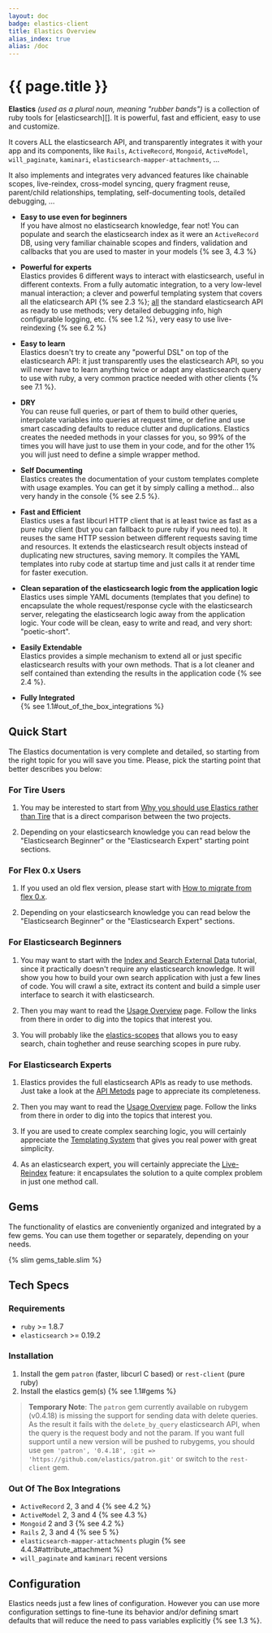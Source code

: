 ```yaml
---
layout: doc
badge: elastics-client
title: Elastics Overview
alias_index: true
alias: /doc
---
```


# {{ page.title }}

__Elastics__ _(used as a plural noun, meaning "rubber bands")_ is a collection of ruby tools for [elasticsearch][]. It is powerful, fast and efficient, easy to use and customize.

It covers ALL the elasticsearch API, and transparently integrates it with your app and its components, like `Rails`, `ActiveRecord`, `Mongoid`, `ActiveModel`, `will_paginate`, `kaminari`, `elasticsearch-mapper-attachments`, ...

It also implements and integrates very advanced features like chainable scopes, live-reindex, cross-model syncing, query fragment reuse, parent/child relationships, templating, self-documenting tools, detailed debugging, ...


* __Easy to use even for beginners__<br>
If you have almost no elasticsearch knowledge, fear not! You can populate and search the elasticsearch index as it were an `ActiveRecord` DB, using very familiar chainable scopes and finders, validation and callbacks that you are used to master in your models {% see 3, 4.3 %}

* __Powerful for experts__<br>
Elastics provides 6 different ways to interact with elasticsearch, useful in different contexts. From a fully automatic integration, to a very low-level manual interaction; a clever and powerful templating system that covers all the elaticsearch API {% see 2.3 %}; <u>all</u> the standard elasticsearch API as ready to use methods; very detailed debugging info, high configurable logging, etc. {% see 1.2 %}, very easy to use live-reindexing {% see 6.2 %}

* __Easy to learn__<br>
Elastics doesn't try to create any "powerful DSL" on top of the elasticsearch API: it just transparently uses the elasticsearch API, so you will never have to learn anything twice or adapt any elasticsearch query to use with ruby, a very common practice needed with other clients {% see 7.1 %}.

* __DRY__<br>
You can reuse full queries, or part of them to build other queries, interpolate variables into queries at request time, or define and use smart cascading defaults to reduce clutter and duplications. Elastics creates the needed methods in your classes for you, so 99% of the times you will have just to use them in your code, and for the other 1% you will just need to define a simple wrapper method.

* __Self Documenting__<br>
Elastics creates the documentation of your custom templates complete with usage examples. You can get it by simply calling a method... also very handy in the console {% see 2.5 %}.

* __Fast and Efficient__<br>
Elastics uses a fast libcurl HTTP client that is at least twice as fast as a pure ruby client (but you can fallback to pure ruby if you need to). It reuses the same HTTP session between different requests saving time and resources. It extends the elasticsearch result objects instead of duplicating new structures, saving memory. It compiles the YAML templates into ruby code at startup time and just calls it at render time for faster execution.

* __Clean separation of the elasticsearch logic from the application logic__<br>
Elastics uses simple YAML documents (templates that you define) to encapsulate the whole request/response cycle with the elasticsearch server, relegating the elasticsearch logic away from the application logic. Your code will be clean, easy to write and read, and very short: "poetic-short".

* __Easily Extendable__<br>
Elastics provides a simple mechanism to extend all or just specific elasticsearch results with your own methods. That is a lot cleaner and self contained than extending the results in the application code {% see 2.4 %}.

* __Fully Integrated__<br>
{% see 1.1#out_of_the_box_integrations %}

## Quick Start

The Elastics documentation is very complete and detailed, so starting from the right topic for you will save you time. Please, pick the starting point that better describes you below:

### For Tire Users

1. You may be interested to start from [Why you should use Elastics rather than Tire](http://elastics.github.io/elastics/doc/7-Tutorials/1-Elastics-vs-Tire.html) that is a direct comparison between the two projects.

2. Depending on your elasticsearch knowledge you can read below the "Elasticsearch Beginner" or the "Elasticsearch Expert" starting point sections.

### For Flex 0.x Users

1. If you used an old flex version, please start with [How to migrate from flex 0.x](http://elastics.github.io/elastics/doc/7-Tutorials/2-Migrate-from-0.x.html).

2. Depending on your elasticsearch knowledge you can read below the "Elasticsearch Beginner" or the "Elasticsearch Expert" sections.

### For Elasticsearch Beginners

1. You may want to start with the [Index and Search External Data](http://elastics.github.io/elastics/doc/7-Tutorials/4-Index-and-Search-External-Data.md) tutorial, since it practically doesn't require any elasticsearch knowledge. It will show you how to build your own search application with just a few lines of code. You will crawl a site, extract its content and build a simple user interface to search it with elasticsearch.

2. Then you may want to read the [Usage Overview](http://elastics.github.io/elastics/doc/1-Elastics-Project/2-Usage-Overview.html) page. Follow the links from there in order to dig into the topics that interest you.

3. You will probably like the [elastics-scopes](http://elastics.github.io/elastics/doc/3-elastics-scopes) that allows you to easy search, chain toghether and reuse searching scopes in pure ruby.

### For Elasticsearch Experts

1. Elastics provides the full elasticsearch APIs as ready to use methods. Just take a look at the [API Metods](http://elastics.github.io/elastics/doc/2-elastics/2-API-Methods.html) page to appreciate its completeness.

2. Then you may want to read the [Usage Overview](http://elastics.github.io/elastics/doc/1-Elastics-Project/2-Usage-Overview.html) page. Follow the links from there in order to dig into the topics that interest you.

3. If you are used to create complex searching logic, you will certainly appreciate the [Templating System](http://elastics.github.io/elastics/doc/2-elastics/3-Templating) that gives you real power with great simplicity.

4. As an elasticsearch expert, you will certainly appreciate the [Live-Reindex](http://elastics.github.io/elastics/doc/6-elastics-admin/2-Live-Reindex.html) feature: it encapsulates the solution to a quite complex problem in just one method call.

## Gems

The functionality of elastics are conveniently organized and integrated by a few gems. You can use them together or separately, depending on your needs.

{% slim gems_table.slim %}

## Tech Specs

### Requirements

* `ruby` >= 1.8.7
* `elasticsearch` >= 0.19.2

### Installation

1. Install the gem `patron` (faster, libcurl C based) or `rest-client` (pure ruby)
2. Install the elastics gem(s) {% see 1.1#gems %}

> __Temporary Note__: The `patron` gem currently available on rubygem (v0.4.18) is missing the support for sending data with delete queries. As the result it fails with the `delete_by_query` elasticsearch API, when the query is the request body and not the param. If you want full support until a new version will be pushed to rubygems, you should use `gem 'patron', '0.4.18', :git => 'https://github.com/elastics/patron.git'` or switch to the `rest-client` gem.

### Out Of The Box Integrations

* `ActiveRecord` 2, 3 and 4 {% see 4.2 %}
* `ActiveModel` 2, 3 and 4 {% see 4.3 %}
* `Mongoid` 2 and 3 {% see 4.2 %}
* `Rails` 2, 3 and 4 {% see 5 %}
* `elasticsearch-mapper-attachments` plugin {% see 4.4.3#attribute_attachment %}
* `will_paginate` and `kaminari` recent versions

## Configuration

Elastics needs just a few lines of configuration. However you can use more configuration settings to fine-tune its behavior and/or defining smart defaults that will reduce the need to pass variables explicitly {% see 1.3 %}.
